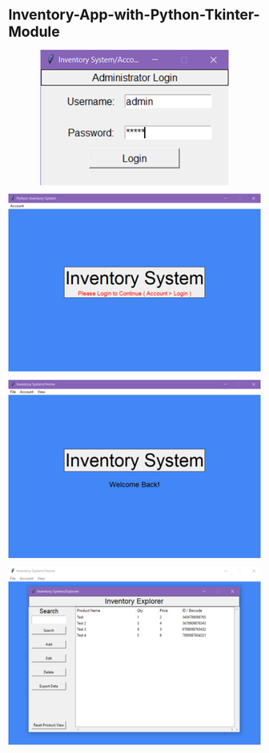 # Inventory-App-with-Python-Tkinter-Module

<p align="center">
    <img src=login.png>
</p>

![alt text](home_window.png)

![alt text](home_window_on_login.png)

![alt text](inventory_explorer.png)
